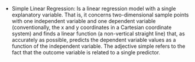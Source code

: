 * Simple Linear Regression:
Is a linear regression model with a single explanatory variable. That is, it concerns two-dimensional sample
points with one independent variable and one dependent variable (conventionally, the x and y coordinates 
in a Cartesian coordinate system) and finds a linear function (a non-vertical straight line) that, as 
accurately as possible, predicts the dependent variable values as a function of the independent variable. 
The adjective simple refers to the fact that the outcome variable is related to a single predictor.